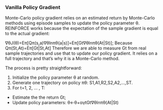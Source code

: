 

### Vanilla Policy Gradient
Monte-Carlo policy gradient relies on an estimated return by Monte-Carlo methods using episode samples to update the policy parameter θ. REINFORCE works because the expectation of the sample gradient is equal to the actual gradient:

∇θJ(θ)=Eπ[Qπ(s,a)∇θlnπθ(a|s)]=Eπ[Gt∇θlnπθ(At|St)]; Because Qπ(St,At)=Eπ[Gt|St,At]
Therefore we are able to measure Gt from real sample trajectories and use that to update our policy gradient. It relies on a full trajectory and that’s why it is a Monte-Carlo method.

The process is pretty straightforward:

1. Initialize the policy parameter θ at random.
2. Generate one trajectory on policy πθ: S1,A1,R2,S2,A2,…,ST.
3. For t=1, 2, … , T:
- Estimate the the return Gt;
- Update policy parameters: θ←θ+αγtGt∇θlnπθ(At|St)


 
